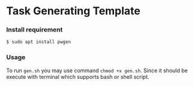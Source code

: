 # Task Generating Template

### Install requirement

```sh
$ sudo apt install pwgen
```

### Usage

To run ``gen.sh`` you may use command ``chmod +x gen.sh``. Since it should be execute with terminal which supports bash or shell script.
